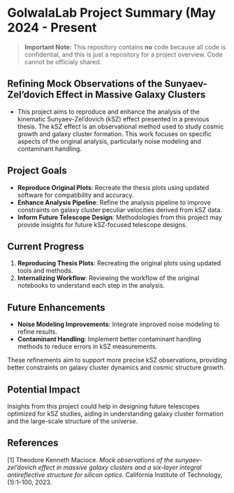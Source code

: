 # GolwalaLab Project Summary (May 2024 - Present
> **Important Note:** This repository contains **no** code because all code is confidential, and this is just a repository for a project overview. Code cannot be officialy shared.
## Refining Mock Observations of the Sunyaev-Zel’dovich Effect in Massive Galaxy Clusters
- This project aims to reproduce and enhance the analysis of the kinematic Sunyaev-Zel’dovich (kSZ) effect presented in a previous thesis. The kSZ effect is an observational method used to study cosmic growth and galaxy cluster formation. This work focuses on specific aspects of the original analysis, particularly noise modeling and contaminant handling.

## Project Goals
- **Reproduce Original Plots**: Recreate the thesis plots using updated software for compatibility and accuracy.
- **Enhance Analysis Pipeline**: Refine the analysis pipeline to improve constraints on galaxy cluster peculiar velocities derived from kSZ data.
- **Inform Future Telescope Design**: Methodologies from this project may provide insights for future kSZ-focused telescope designs.

## Current Progress
1. **Reproducing Thesis Plots**: Recreating the original plots using updated tools and methods.
2. **Internalizing Workflow**: Reviewing the workflow of the original notebooks to understand each step in the analysis.

## Future Enhancements
- **Noise Modeling Improvements**: Integrate improved noise modeling to refine results.
- **Contaminant Handling**: Implement better contaminant handling methods to reduce errors in kSZ measurements.
  
These refinements aim to support more precise kSZ observations, providing better constraints on galaxy cluster dynamics and cosmic structure growth.

## Potential Impact
Insights from this project could help in designing future telescopes optimized for kSZ studies, aiding in understanding galaxy cluster formation and the large-scale structure of the universe.



## References

[1] Theodore Kenneth Macioce. *Mock observations of the sunyaev-zel’dovich effect in massive galaxy clusters and a six-layer integral antireflective structure for silicon optics.* California Institute of Technology, (1):1–100, 2023.
